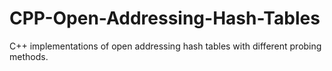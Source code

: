 # CPP-Open-Addressing-Hash-Tables
C++ implementations of open addressing hash tables with different probing methods.
